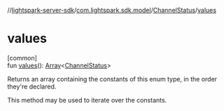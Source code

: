 //[lightspark-server-sdk](../../../index.md)/[com.lightspark.sdk.model](../index.md)/[ChannelStatus](index.md)/[values](values.md)

# values

[common]\
fun [values](values.md)(): [Array](https://kotlinlang.org/api/latest/jvm/stdlib/kotlin/-array/index.html)&lt;[ChannelStatus](index.md)&gt;

Returns an array containing the constants of this enum type, in the order they're declared.

This method may be used to iterate over the constants.
